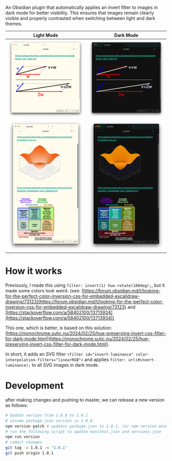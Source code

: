 An Obsidian plugin that automatically applies an invert filter to images in dark mode for better visibility. This ensures that images remain clearly visible and properly contrasted when switching between light and dark themes.

| Light Mode | Dark Mode |
|------------|-----------|
| ![Light Mode](light2.png) | ![Dark Mode](dark2.png) |
| ![Light Mode](light.png) | ![Dark Mode](dark.png) |

# How it works

Previously, I made this using `filter: invert(1) hue-rotate(180deg);`, but it made some colors look weird. (see: [https://forum.obsidian.md/t/looking-for-the-perfect-color-inversion-css-for-embedded-excalidraw-drawing/73123](https://forum.obsidian.md/t/looking-for-the-perfect-color-inversion-css-for-embedded-excalidraw-drawing/73123) and [https://stackoverflow.com/a/58402100/13713934](https://stackoverflow.com/a/58402100/13713934))

This one, which is better, is based on this solution: [https://monochrome.sutic.nu/2024/02/25/hue-preserving-invert-css-filter-for-dark-mode.html](https://monochrome.sutic.nu/2024/02/25/hue-preserving-invert-css-filter-for-dark-mode.html).

In short, it adds an SVG filter `<filter id="invert-luminance" color-interpolation-filters="linearRGB">` and applies `filter: url(#invert-luminance);` to all SVG images in dark mode.

# Development


after making changes and pushing to master, we can release a new version as follows:

```bash
# Update version from 1.0.0 to 1.0.1
# assume package.json version is 1.0.0
npm version patch # updates package.json to 1.0.1. (or npm version minor/major for 1.1.0/2.0.0)
# run the following script to update manifest.json and versions.json
npm run version
# commit changes
git tag -a 1.0.1 -m "1.0.1"
git push origin 1.0.1
```
